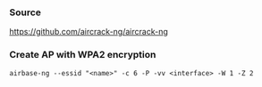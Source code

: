 ### Source
https://github.com/aircrack-ng/aircrack-ng  

### Create AP with WPA2 encryption
```
airbase-ng --essid "<name>" -c 6 -P -vv <interface> -W 1 -Z 2 
```

